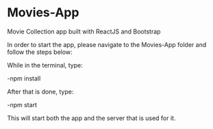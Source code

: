 # Movies-App
 Movie Collection app built with ReactJS and Bootstrap

In order to start the app, please navigate to the Movies-App folder and follow the steps below:

While in the terminal, type:

-npm install

After that is done, type:

-npm start

This will start both the app and the server that is used for it.
